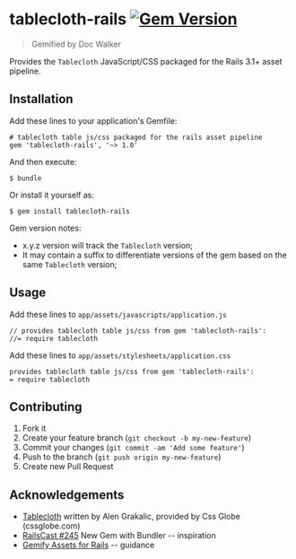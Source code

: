 # tablecloth-rails [![Gem Version](https://badge.fury.io/rb/tablecloth-rails.png)](http://badge.fury.io/rb/tablecloth-rails)

> Gemified by Doc Walker

Provides the `Tablecloth` JavaScript/CSS packaged for the Rails 3.1+ asset pipeline.

## Installation

Add these lines to your application's Gemfile:

    # tablecloth table js/css packaged for the rails asset pipeline
    gem 'tablecloth-rails', '~> 1.0'

And then execute:

    $ bundle

Or install it yourself as:

    $ gem install tablecloth-rails

Gem version notes:

  - x.y.z version will track the `Tablecloth` version;
  - It may contain a suffix to differentiate versions of the gem based on the same `Tablecloth` version;

## Usage

Add these lines to `app/assets/javascripts/application.js`

    // provides tablecloth table js/css from gem 'tablecloth-rails':
    //= require tablecloth

Add these lines to `app/assets/stylesheets/application.css`

    provides tablecloth table js/css from gem 'tablecloth-rails':
    = require tablecloth

## Contributing

1. Fork it
2. Create your feature branch (`git checkout -b my-new-feature`)
3. Commit your changes (`git commit -am 'Add some feature'`)
4. Push to the branch (`git push origin my-new-feature`)
5. Create new Pull Request

## Acknowledgements

- [Tablecloth](http://cssglobe.com/lab/tablecloth/) written by Alen Grakalic, provided by Css Globe (cssglobe.com)
- [RailsCast #245](http://railscasts.com/episodes/245-new-gem-with-bundler) New Gem with Bundler -- inspiration
- [Gemify Assets for Rails](http://prioritized.net/blog/gemify-assets-for-rails/) -- guidance
